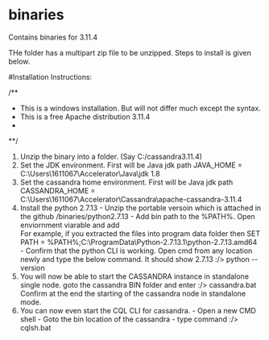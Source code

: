 # binaries
Contains binaries for 3.11.4

THe folder has a multipart zip file to be unzipped. Steps to install is given below.



#Installation Instructions: 

/**
* This is a windows installation. But will not differ much except the syntax.
* This is a free Apache distribution 3.11.4 
*
**/

1. Unzip the binary into a folder. (Say C:/cassandra3.11.4)
2. Set the JDK environment. First will be Java jdk path 
      JAVA_HOME = C:\Users\1611067\Accelerator\Java\jdk 1.8
3. Set the cassandra home environment. First will be Java jdk path 
      CASSANDRA_HOME = C:\Users\1611067\Accelerator\Cassandra\apache-cassandra-3.11.4
4. Install the python 2.7.13
        - Unzip the portable versoin which is attached in the github /binaries/python2.7.13
        - Add bin path to the %PATH%. Open enviornment viarable and add  
              For example, if you extracted the files into program data folder then
               SET PATH = %PATH%;C:\ProgramData\Python-2.7.13.1\python-2.7.13.amd64
        - Confirm that the python CLI is working. Open cmd from any location newly and type the below command. It should show 2.7.13
                :/>  python --version
5. You will now be able to start the CASSANDRA instance in standalone single node.
                goto the cassandra BIN folder and enter
                :/> cassandra.bat
                Confirm at the end the starting of the cassandra node in standalone mode.
6. You can now even start the CQL CLI for cassandra. 
                - Open a new CMD shell
                - Goto the bin location of the cassandra
                - type command :/> cqlsh.bat
